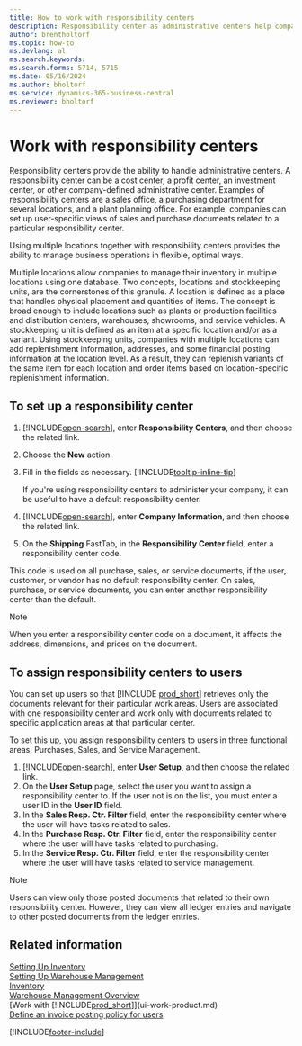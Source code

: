 ```yaml
---
title: How to work with responsibility centers
description: Responsibility center as administrative centers help companies set up user-specific views of sales and purchase documents related exclusively to each center.
author: brentholtorf
ms.topic: how-to
ms.devlang: al
ms.search.keywords:
ms.search.forms: 5714, 5715
ms.date: 05/16/2024
ms.author: bholtorf
ms.service: dynamics-365-business-central
ms.reviewer: bholtorf
---
```

# Work with responsibility centers

Responsibility centers provide the ability to handle administrative centers. A responsibility center can be a cost center, a profit center, an investment center, or other company-defined administrative center. Examples of responsibility centers are a sales office, a purchasing department for several locations, and a plant planning office. For example, companies can set up user-specific views of sales and purchase documents related to a particular responsibility center.  

Using multiple locations together with responsibility centers provides the ability to manage business operations in flexible, optimal ways.

Multiple locations allow companies to manage their inventory in multiple locations using one database. Two concepts, locations and stockkeeping units, are the cornerstones of this granule. A location is defined as a place that handles physical placement and quantities of items. The concept is broad enough to include locations such as plants or production facilities and distribution centers, warehouses, showrooms, and service vehicles. A stockkeeping unit is defined as an item at a specific location and/or as a variant. Using stockkeeping units, companies with multiple locations can add replenishment information, addresses, and some financial posting information at the location level. As a result, they can replenish variants of the same item for each location and order items based on location-specific replenishment information.  

## To set up a responsibility center

1. [!INCLUDE[open-search](includes/open-search.md)], enter **Responsibility Centers**, and then choose the related link.  
2. Choose the **New** action.  
3. Fill in the fields as necessary. [!INCLUDE[tooltip-inline-tip](includes/tooltip-inline-tip_md.md)]  

    If you're using responsibility centers to administer your company, it can be useful to have a default responsibility center.
4. [!INCLUDE[open-search](includes/open-search.md)], enter **Company Information**, and then choose the related link.
5. On the **Shipping** FastTab, in the **Responsibility Center** field, enter a responsibility center code.

This code is used on all purchase, sales, or service documents, if the user, customer, or vendor has no default responsibility center. On sales, purchase, or service documents, you can enter another responsibility center than the default.

> [!NOTE]  
> When you enter a responsibility center code on a document, it affects the address, dimensions, and prices on the document.  

## To assign responsibility centers to users

You can set up users so that [!INCLUDE [prod_short](includes/prod_short.md)] retrieves only the documents relevant for their particular work areas. Users are associated with one responsibility center and work only with documents related to specific application areas at that particular center.  

To set this up, you assign responsibility centers to users in three functional areas: Purchases, Sales, and Service Management.  

1. [!INCLUDE[open-search](includes/open-search.md)], enter **User Setup**, and then choose the related link.  
2. On the **User Setup** page, select the user you want to assign a responsibility center to. If the user not is on the list, you must enter a user ID in the **User ID** field.  
3. In the **Sales Resp. Ctr. Filter** field, enter the responsibility center where the user will have tasks related to sales.  
4. In the **Purchase Resp. Ctr. Filter** field, enter the responsibility center where the user will have tasks related to purchasing.  
5. In the **Service Resp. Ctr. Filter** field, enter the responsibility center where the user will have tasks related to service management.  

> [!NOTE]  
> Users can view only those posted documents that related to their own responsibility center. However, they can view all ledger entries and navigate to other posted documents from the ledger entries.

## Related information

[Setting Up Inventory](inventory-setup-inventory.md)    
[Setting Up Warehouse Management](warehouse-setup-warehouse.md)    
[Inventory](inventory-manage-inventory.md)    
[Warehouse Management Overview](design-details-warehouse-management.md)  
[Work with [!INCLUDE[prod_short](includes/prod_short.md)]](ui-work-product.md)    
[Define an invoice posting policy for users](admin-setup-invoice-posting-policy.md)  

[!INCLUDE[footer-include](includes/footer-banner.md)]
